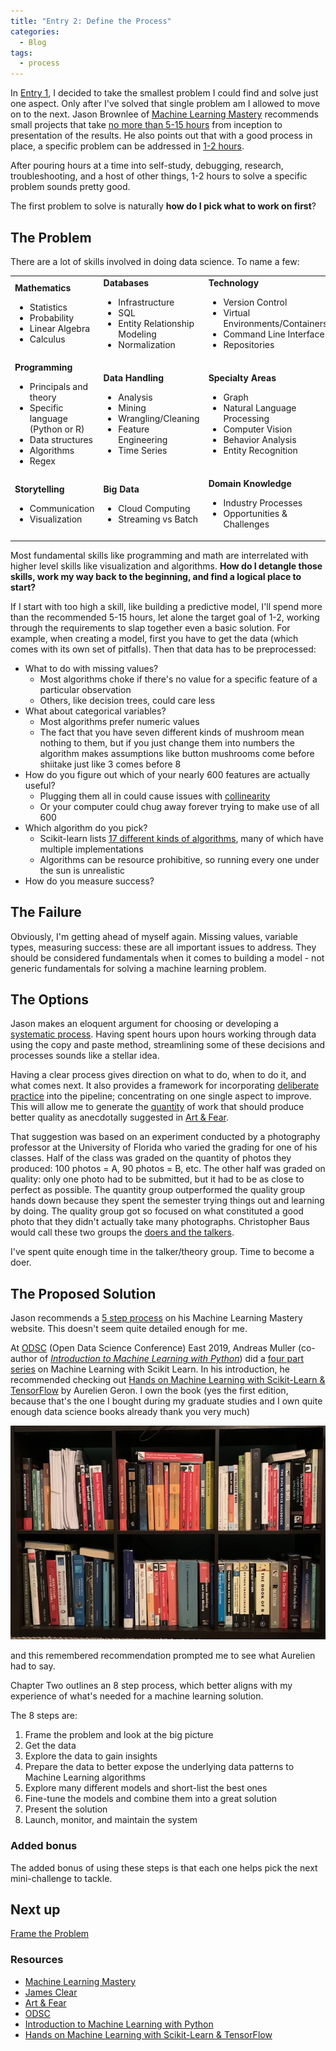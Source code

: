 ```yaml
---
title: "Entry 2: Define the Process"
categories:
  - Blog
tags:
  - process
---
```


In [Entry 1](https://julielinx.github.io/blog/01_impostor_syndrome/), I decided to take the smallest problem I could find and solve just one aspect. Only after I've solved that single problem am I allowed to move on to the next. Jason Brownlee of [Machine Learning Mastery](https://machinelearningmastery.com/start-here/) recommends small projects that take [no more than 5-15 hours](https://machinelearningmastery.com/self-study-machine-learning-projects/) from inception to presentation of the results. He also points out that with a good process in place, a specific problem can be addressed in [1-2 hours](https://machinelearningmastery.com/practice-machine-learning-with-small-in-memory-datasets-from-the-uci-machine-learning-repository/).

After pouring hours at a time into self-study, debugging, research, troubleshooting, and a host of other things, 1-2 hours to solve a specific problem sounds pretty good.

The first problem to solve is naturally **how do I pick what to work on first**?

## The Problem

There are a lot of skills involved in doing data science. To name a few:

<table>
    <tr>
        <td><b>Mathematics</b>
            <ul>
                <li>Statistics</li>
                <li>Probability</li>
                <li>Linear Algebra</li>
                <li>Calculus</li>
            </ul>
        </td>
        <td><b>Databases</b>
            <ul>
                <li>Infrastructure</li>
                <li>SQL</li>
                <li>Entity Relationship Modeling</li>
                <li>Normalization</li>
            </ul>
        </td>
        <td><b>Technology</b>
            <ul>
                <li>Version Control</li>
                <li>Virtual Environments/Containers</li>
                <li>Command Line Interface</li>
                <li>Repositories</li>
            </ul>
        </td>
    </tr>
    <tr>
        <td><b>Programming</b>
            <ul>
                <li>Principals and theory</li>
                <li>Specific language (Python or R)</li>
                <li>Data structures</li>
                <li>Algorithms</li>
                <li>Regex</li>
            </ul>
        </td>
        <td><b>Data Handling</b>
            <ul>
                <li>Analysis</li>
                <li>Mining</li>
                <li>Wrangling/Cleaning</li>
                <li>Feature Engineering</li>
                <li>Time Series</li>
            </ul>
        </td>
        <td><b>Specialty Areas</b>
            <ul>
                <li>Graph</li>
                <li>Natural Language Processing</li>
                <li>Computer Vision</li>
                <li>Behavior Analysis</li>
                <li>Entity Recognition</li>
            </ul>
        </td>
    </tr>
    <tr>
        <td><b>Storytelling</b>
            <ul>
                <li>Communication</li>
                <li>Visualization</li>
            </ul>
        </td>
        <td><b>Big Data</b>
            <ul>
                <li>Cloud Computing</li>
                <li>Streaming vs Batch</li>
            </ul>
            </td>
        <td><b>Domain Knowledge</b>
            <ul>
                <li>Industry Processes</li>
                <li>Opportunities & Challenges</li>
            </ul>
        </td>
    </tr>
</table>

Most fundamental skills like programming and math are interrelated with higher level skills like visualization and algorithms. **How do I detangle those skills, work my way back to the beginning, and find a logical place to start?**

If I start with too high a skill, like building a predictive model, I'll spend more than the recommended 5-15 hours, let alone the target goal of 1-2, working through the requirements to slap together even a basic solution. For example, when creating a model, first you have to get the data (which comes with its own set of pitfalls). Then that data has to be preprocessed:
- What to do with missing values?
  - Most algorithms choke if there's no value for a specific feature of a particular observation
  - Others, like decision trees, could care less
- What about categorical variables?
  - Most algorithms prefer numeric values
  - The fact that you have seven different kinds of mushroom mean nothing to them, but if you just change them into numbers the algorithm makes assumptions like button mushrooms come before shiitake just like 3 comes before 8
- How do you figure out which of your nearly 600 features are actually useful?
  - Plugging them all in could cause issues with [collinearity](http://www.stat.tamu.edu/~hart/652/collinear.pdf)
  - Or your computer could chug away forever trying to make use of all 600
- Which algorithm do you pick?
  - Scikit-learn lists [17 different kinds of algorithms](https://scikit-learn.org/stable/supervised_learning.html), many of which have multiple implementations
  - Algorithms can be resource prohibitive, so running every one under the sun is unrealistic
- How do you measure success?

## The Failure

Obviously, I'm getting ahead of myself again. Missing values, variable types, measuring success: these are all important issues to address. They should be considered fundamentals when it comes to building a model - not generic fundamentals for solving a machine learning problem.

## The Options

Jason makes an eloquent argument for choosing or developing a [systematic process](https://machinelearningmastery.com/process-for-working-through-machine-learning-problems/). Having spent hours upon hours working through data using the copy and paste method, streamlining some of these decisions and processes sounds like a stellar idea.

Having a clear process gives direction on what to do, when to do it, and what comes next. It also provides a framework for incorporating [deliberate practice](https://jamesclear.com/deliberate-practice-theory) into the pipeline; concentrating on one single aspect to improve. This will allow me to generate the [quantity](https://jamesclear.com/repetitions) of work that should produce better quality as anecdotally suggested in [Art & Fear](https://www.amazon.com/gp/product/0961454733/ref=as_li_qf_sp_asin_il_tl?ie=UTF8&camp=1789&creative=9325&creativeASIN=0961454733&linkCode=as2&tag=jamesclear-20&linkId=CYEZ57AX7IODGHWX).

That suggestion was based on an experiment conducted by a photography professor at the University of Florida who varied the grading for one of his classes. Half of the class was graded on the quantity of photos they produced: 100 photos = A, 90 photos = B, etc. The other half was graded on quality: only one photo had to be submitted, but it had to be as close to perfect as possible. The quantity group outperformed the quality group hands down because they spent the semester trying things out and learning by doing. The quality group got so focused on what constituted a good photo that they didn't actually take many photographs. Christopher Baus would call these two groups the [doers and the talkers](https://baus.net/doersandtalkers/).

I've spent quite enough time in the talker/theory group. Time to become a doer.

## The Proposed Solution

Jason recommends a [5 step process](https://machinelearningmastery.com/process-for-working-through-machine-learning-problems/) on his Machine Learning Mastery website. This doesn't seem quite detailed enough for me.

At [ODSC](https://odsc.com/) (Open Data Science Conference) East 2019, Andreas Muller (co-author of *[Introduction to Machine Learning with Python](https://www.amazon.com/Introduction-Machine-Learning-Python-Scientists/dp/1449369413)*) did a [four part series](https://github.com/amueller/ml-workshop-1-of-4) on Machine Learning with Scikit Learn. In his introduction, he recommended checking out [Hands on Machine Learning with Scikit-Learn & TensorFlow](https://www.amazon.com/Hands-Machine-Learning-Scikit-Learn-TensorFlow/dp/1491962291) by Aurelien Geron. I own the book (yes the first edition, because that's the one I bought during my graduate studies and I own quite enough data science books already thank you very much)
 
![data science books](https://raw.githubusercontent.com/julielinx/datascience_diaries/master/img/ds_books_web.jpg)
 
 and this remembered recommendation prompted me to see what Aurelien had to say.

Chapter Two outlines an 8 step process, which better aligns with my experience of what's needed for a machine learning solution.

The 8 steps are:

1. Frame the problem and look at the big picture
2. Get the data
3. Explore the data to gain insights
4. Prepare the data to better expose the underlying data patterns to Machine Learning algorithms
5. Explore many different models and short-list the best ones
6. Fine-tune the models and combine them into a great solution
7. Present the solution
8. Launch, monitor, and maintain the system

### Added bonus

The added bonus of using these steps is that each one helps pick the next mini-challenge to tackle.

## Next up

[Frame the Problem](https://julielinx.github.io/blog/03_frame_prob/)

### Resources

- [Machine Learning Mastery](https://machinelearningmastery.com)
- [James Clear](https://jamesclear.com)
- [Art & Fear](https://www.amazon.com/gp/product/0961454733/ref=as_li_qf_sp_asin_il_tl?ie=UTF8&camp=1789&creative=9325&creativeASIN=0961454733&linkCode=as2&tag=jamesclear-20&linkId=CYEZ57AX7IODGHWX)
- [ODSC](https://odsc.com/)
- [Introduction to Machine Learning with Python](https://www.amazon.com/Introduction-Machine-Learning-Python-Scientists/dp/1449369413)
- [Hands on Machine Learning with Scikit-Learn & TensorFlow](https://www.amazon.com/Hands-Machine-Learning-Scikit-Learn-TensorFlow/dp/1491962291)
